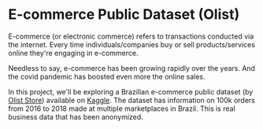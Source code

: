 # E-commerce Public Dataset (Olist)

E-commerce (or electronic commerce) refers to transactions conducted via the internet. Every time individuals/companies buy or sell products/services online they're engaging in e-commerce.

Needless to say, e-commerce has been growing rapidly over the years. And the covid pandemic has boosted even more the online sales.

In this project, we'll be exploring a Brazilian e-commerce public dataset (by [Olist Store](https://olist.com/)) available on [Kaggle](https://www.kaggle.com/olistbr/brazilian-ecommerce#). The dataset has information on 100k orders from 2016 to 2018 made at multiple marketplaces in Brazil. This is real business data that has been anonymized.
